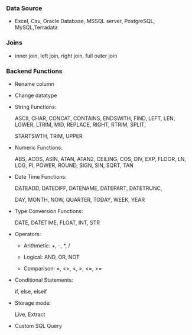 ###  Data Source                

- Excel, Csv, Oracle Database, MSSQL server, PostgreSQL, MySQL,Terradata 

### Joins

- inner join, left join, right join, full outer join 


### Backend Functions

- Rename column

- Change datatype 

- String Functions:  

    ASCII, CHAR, CONCAT, CONTAINS, ENDSWITH, FIND, LEFT, LEN, LOWER, LTRIM, MID, REPLACE, RIGHT, RTRIM, SPLIT, 

    STARTSWTH, TRIM, UPPER 

- Numeric Functions:  

    ABS, ACOS, ASIN, ATAN, ATAN2, CEILING, COS, DIV, EXP, FLOOR, LN, LOG, PI, POWER, ROUND, SIGN, SIN, SQRT, TAN 

- Date Time Functions:  

    DATEADD, DATEDIFF, DATENAME, DATEPART, DATETRUNC,  

    DAY, MONTH, NOW, QUARTER, TODAY, WEEK, YEAR 

- Type Conversion Functions:  

    DATE, DATETIME, FLOAT, INT, STR 

- Operators: 

    - Arithmetic: +, -, *, / 

    - Logical: AND, OR, NOT 

    - Comparison: =, <>, <, >, <=, >= 

- Conditional Statements:  

    if, else, elseif 

- Storage mode:  

    Live, Extract 

- Custom SQL Query 




